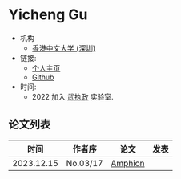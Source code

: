 # Yicheng Gu

- 机构
  - [香港中文大学 (深圳)](../Institutions/CHN-CUHK_香港中文大学.md)
- 链接:
  - [个人主页](https://www.yichenggu.com/)
  - [Github](https://github.com/VocodexElysium)
- 时间:
  - 2022 加入 [武执政](Zhizheng_Wu_(武执政).md) 实验室.

## 论文列表

| 时间 | 作者序 | 论文 | 发表 |
|:-:|:-:|---|---|
| 2023.12.15 | No.03/17 | [Amphion](../Toolkits/Amphion/2023.12.15_Amphion.md) |
